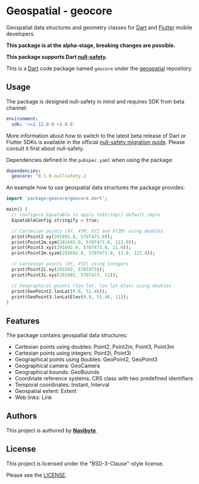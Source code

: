 # Geospatial - geocore

Geospatial data structures and geometry classes for [Dart](https://dart.dev/) 
and [Flutter](https://flutter.dev/) mobile developers.

**This package is at the alpha-stage, breaking changes are possible.** 

**This package supports Dart [null-safety](https://dart.dev/null-safety).**

This is a [Dart](https://dart.dev/) code package named `geocore` under the 
[geospatial](https://github.com/navibyte/geospatial) repository. 

## Usage

The package is designed null-safety in mind and requires SDK from beta channel:

```yaml
environment:
  sdk: '>=2.12.0-0 <3.0.0'
```

More information about how to switch to the latest beta release of Dart or 
Flutter SDKs is available in the official 
[null-safety migration guide](https://dart.dev/null-safety/migration-guide).
Please consult it first about null-safety.

Dependencies defined in the `pubspec.yaml` when using the package:

```yaml
dependencies:
  geocore: ^0.1.0-nullsafety.2 
```

An example how to use geospatial data structures the package provides:

```dart
import 'package:geocore/geocore.dart';

main() {
  // configure Equatable to apply toString() default impls
  EquatableConfig.stringify = true;

  // Cartesian points (XY, XYM, XYZ and XYZM) using doubles
  print(Point2.xy(291692.0, 5707473.0));
  print(Point2m.xym(291692.0, 5707473.0, 123.0));
  print(Point3.xyz(291692.0, 5707473.0, 11.0));
  print(Point3m.xyzm(291692.0, 5707473.0, 11.0, 123.0));

  // Cartesian points (XY, XYZ) using integers
  print(Point2i.xy(291692, 5707473));
  print(Point3i.xyz(291692, 5707473, 11));

  // Geographical points (lon-lat, lon-lat-elev) using doubles
  print(GeoPoint2.lonLat(0.0, 51.48));
  print(GeoPoint3.lonLatElev(0.0, 51.48, 11));
}
```

## Features

The package contains geospatial data structures:

- Cartesian points using doubles: Point2, Point2m, Point3, Point3m
- Cartesian points using integers: Point2i, Point3i
- Geographical points using doubles: GeoPoint2, GeoPoint3
- Geographical camera: GeoCamera
- Geographical bounds: GeoBounds
- Coordinate reference systems: CRS class with two predefined identifiers
- Temporal coordinates: Instant, Interval
- Geospatial extent: Extent
- Web links: Link

## Authors

This project is authored by **[Navibyte](https://navibyte.com)**.

## License

This project is licensed under the "BSD-3-Clause"-style license.

Please see the [LICENSE](LICENSE).

